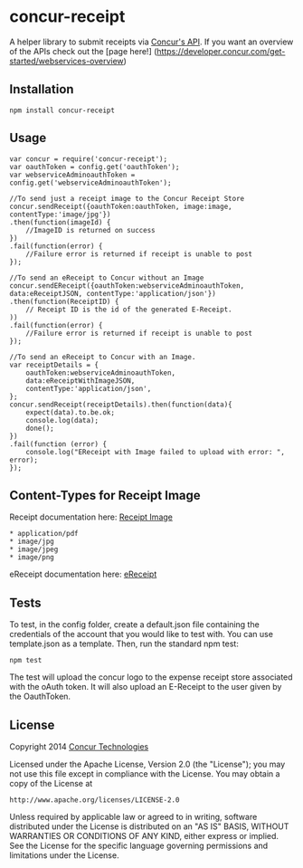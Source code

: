  concur-receipt
==============

A helper library to submit receipts via [Concur's API](http://developer.concur.com). If you want an overview of the APIs check out the [page here!]
(https://developer.concur.com/get-started/webservices-overview)

## Installation

    npm install concur-receipt

## Usage

    var concur = require('concur-receipt');
    var oauthToken = config.get('oauthToken');
    var webserviceAdminoauthToken = config.get('webserviceAdminoauthToken');
        
    //To send just a receipt image to the Concur Receipt Store
    concur.sendReceipt({oauthToken:oauthToken, image:image, contentType:'image/jpg'})
    .then(function(imageId) {
        //ImageID is returned on success
    })
    .fail(function(error) {
        //Failure error is returned if receipt is unable to post
    });
    
    //To send an eReceipt to Concur without an Image
    concur.sendEReceipt({oauthToken:webserviceAdminoauthToken, data:eReceiptJSON, contentType:'application/json'})
    .then(function(ReceiptID) {
    	// Receipt ID is the id of the generated E-Receipt.
    ))
    .fail(function(error) {
        //Failure error is returned if receipt is unable to post
    });
    
    //To send an eReceipt to Concur with an Image. 
    var receiptDetails = {
        oauthToken:webserviceAdminoauthToken,
        data:eReceiptWithImageJSON,
        contentType:'application/json',
    };
    concur.sendReceipt(receiptDetails).then(function(data){
        expect(data).to.be.ok;
        console.log(data);
        done();
    })
    .fail(function (error) {
        console.log("EReceipt with Image failed to upload with error: ", error);
    });
    
## Content-Types for Receipt Image

Receipt documentation here: [Receipt Image](https://www.concursolutions.com/api/docs/index.html#!/ReceiptImages)

    * application/pdf
    * image/jpg
    * image/jpeg
    * image/png
    
eReceipt documentation here: [eReceipt](https://developer.concur.com/api-documentation/more-resources/draft-documentation/e-receipt-service)

## Tests

To test, in the config folder, create a default.json file containing the credentials of the account that you would like to test with. You can
use template.json as a template. Then, run the standard npm test:

    npm test

The test will upload the concur logo to the expense receipt store associated with the oAuth token. It will also upload an E-Receipt to the user given by the OauthToken. 

## License

Copyright 2014 [Concur Technologies](http://www.concur.com)

Licensed under the Apache License, Version 2.0 (the "License");
you may not use this file except in compliance with the License.
You may obtain a copy of the License at

    http://www.apache.org/licenses/LICENSE-2.0

Unless required by applicable law or agreed to in writing, software
distributed under the License is distributed on an "AS IS" BASIS,
WITHOUT WARRANTIES OR CONDITIONS OF ANY KIND, either express or implied.
See the License for the specific language governing permissions and
limitations under the License.